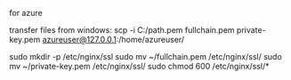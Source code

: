 for azure

transfer files from windows:
scp -i C:/path.pem fullchain.pem private-key.pem azureuser@127.0.0.1:/home/azureuser/

sudo mkdir -p /etc/nginx/ssl
sudo mv ~/fullchain.pem /etc/nginx/ssl/
sudo mv ~/private-key.pem /etc/nginx/ssl/
sudo chmod 600 /etc/nginx/ssl/*
